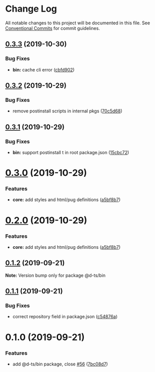 # Change Log

All notable changes to this project will be documented in this file.
See [Conventional Commits](https://conventionalcommits.org) for commit guidelines.

## [0.3.3](https://github.com/rx-ts/types/compare/@d-ts/bin@0.3.2...@d-ts/bin@0.3.3) (2019-10-30)


### Bug Fixes

* **bin:** cache cli error ([cbfd902](https://github.com/rx-ts/types/commit/cbfd9023ec7b1a0005af10ec03cd8d8e420ea072))





## [0.3.2](https://github.com/rx-ts/types/compare/@d-ts/bin@0.3.1...@d-ts/bin@0.3.2) (2019-10-29)


### Bug Fixes

* remove postinstall scripts in internal pkgs ([70c5d68](https://github.com/rx-ts/types/commit/70c5d68190df3b4ec9e323119d8acabc320579e9))





## [0.3.1](https://github.com/rx-ts/types/compare/@d-ts/bin@0.3.0...@d-ts/bin@0.3.1) (2019-10-29)


### Bug Fixes

* **bin:** support postinstall t in root package.json ([15cbc72](https://github.com/rx-ts/types/commit/15cbc72c7da8283246627a401d0b19fcb52c0771))





# [0.3.0](https://github.com/rx-ts/types/compare/@d-ts/bin@0.1.2...@d-ts/bin@0.3.0) (2019-10-29)


### Features

* **core:** add styles and html/pug definitions ([a5bf8b7](https://github.com/rx-ts/types/commit/a5bf8b7fabcfde59372a68ade0944036b17e526a))





# [0.2.0](https://github.com/rx-ts/types/compare/@d-ts/bin@0.1.2...@d-ts/bin@0.2.0) (2019-10-29)


### Features

* **core:** add styles and html/pug definitions ([a5bf8b7](https://github.com/rx-ts/types/commit/a5bf8b7fabcfde59372a68ade0944036b17e526a))





## [0.1.2](https://github.com/rx-ts/types/compare/@d-ts/bin@0.1.1...@d-ts/bin@0.1.2) (2019-09-21)

**Note:** Version bump only for package @d-ts/bin





## [0.1.1](https://github.com/rx-ts/types/compare/@d-ts/bin@0.1.0...@d-ts/bin@0.1.1) (2019-09-21)


### Bug Fixes

* correct repository field in package.json ([c54876a](https://github.com/rx-ts/types/commit/c54876a))





# 0.1.0 (2019-09-21)


### Features

* add @d-ts/bin package, close [#56](https://github.com/rx-ts/types/issues/56) ([7bc08d7](https://github.com/rx-ts/types/commit/7bc08d7))
